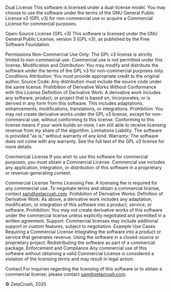 
Dual License
This software is licensed under a dual-license model. You may choose to use the software under the terms of the GNU General Public License v3 (GPL v3) for non-commercial use or acquire a Commercial License for commercial purposes.

Open-Source License (GPL v3)
This software is licensed under the GNU General Public License, version 3 (GPL v3), as published by the Free Software Foundation.

Permissions
Non-Commercial Use Only: The GPL v3 license is strictly limited to non-commercial use. Commercial use is not permitted under this license.
Modification and Distribution: You may modify and distribute the software under the terms of the GPL v3 for non-commercial purposes only.
Conditions
Attribution: You must provide appropriate credit to the original author.
Source Code: Any distribution must include the source code under the same license.
Prohibition of Derivative Works Without Conformance with this License
Definition of Derivative Work: A derivative work includes any software, product, or project that is based on, incorporates, or is derived in any form from this software. This includes adaptations, enhancements, modifications, translations, or integrations.
Prohibition: You may not create derivative works under the GPL v3 license, except for non-commercial use, without conforming to this license. Conforming to this license means if your work builds on mine, I am still able to receive licensing revenue from my share of the algorithm.
Limitations
Liability: The software is provided "as is," without warranty of any kind.
Warranty: The software does not come with any warranty.
See the full text of the GPL v3 license for more details.

Commercial License
If you wish to use this software for commercial purposes, you must obtain a Commercial License. Commercial use includes any application, integration, or distribution of this software in a proprietary or revenue-generating context.

Commercial License Terms
Licensing Fee: A licensing fee is required for any commercial use. To negotiate terms and obtain a commercial license, contact sam@zetacrush.com.
Prohibition of Derivative Works:
Definition of Derivative Work: As above, a derivative work includes any adaptation, modification, or integration of this software into a product, service, or software.
Prohibition: You may not create derivative works of this software under the commercial license unless explicitly negotiated and permitted in a written agreement.
Support: Commercial licenses may include additional support or custom features, subject to negotiation.
Example Use Cases Requiring a Commercial License
Integrating the software into a product or service that generates revenue.
Using the software in a closed-source or proprietary project.
Redistributing the software as part of a commercial package.
Enforcement and Compliance
Any commercial use of this software without obtaining a valid Commercial License is considered a violation of the licensing terms and may result in legal action.

Contact
For inquiries regarding the licensing of this software or to obtain a commercial license, please contact sam@zetacrush.com.

© ZetaCrush, 2025

